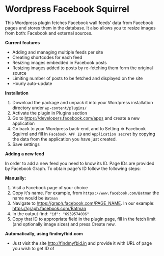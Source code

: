 Wordpress Facebook Squirrel
====

This Wordpress plugin fetches Facebook wall feeds' data from Facebook pages and stores them in the database. It also allows you to resize images from both: Facebook and external sources.

**Current features**
- Adding and managing multiple feeds per site
- Creating shortcodes for each feed
- Resizing images embedded in Facebook posts
- Resizing images added to posts by re-fetching them form the original source
- Limiting number of posts to be fetched and displayed on the site
- Hourly auto-update
 

**Installation**

1. Download the package and unpack it into your Wordpress installation directory under
`wp-content/plugins/`
2. Activate the plugin in Plugins section
3. Go to https://developers.facebook.com/apps and create a new application
4. Go back to your Wordpress back-end, and to Setting => Facebook Squirrel and fill in `Facebook APP ID` and `Application secret` by copying the data from the application you have just created.
5. Save settings
 
**Adding a new feed**

In order to add a new feed you need to know its ID. Page IDs are provided by Facebook Graph. To obtain page's ID follow the following steps:

**Manually:**

1. Visit a Facebook page of your choice
2. Copy it's name. For example, from `https://www.facebook.com/Batman` the name would be `Batman`
3. Navigate to https://graph.facebook.com/PAGE_NAME. In our example: https://graph.facebook.com/Batman
4. In the output find: `"id": "6939574006"`
5. Copy that ID to appropriate field in the plugin page, fill in the fetch limit (and optionally image sizes) and press Create new.

**Automatically, using findmyfbid.com**
- Just visit the site http://findmyfbid.in and provide it with URL of page you wish to get ID of

